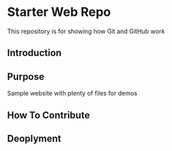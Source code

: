 # Starter Web Repo

This repository is for showing how Git and GitHub work

## Introduction

## Purpose

Sample website with plenty of files for demos

## How To Contribute 

## Deoplyment